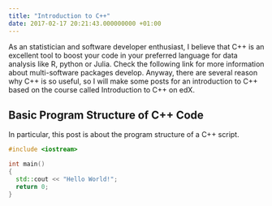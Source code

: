```yaml
---
title: "Introduction to C++"
date: 2017-02-17 20:21:43.000000000 +01:00
---
```



<!-- title: "Basic Program Structure of C++ Code" -->
<!-- permalink: /program/cpp-program-structure/ -->
As an statistician and software developer enthusiast, I believe that C++ is an excellent tool to boost your code in your preferred language for data analysis like R, python or Julia. Check the following link for more information about multi-software packages develop. Anyway, there are several reason why C++ is so useful, so I will make some posts for an introduction to C++ based on the course called Introduction to C++ on edX.

## Basic Program Structure of C++ Code

In particular, this post is about the program structure of a C++ script.

```cpp
#include <iostream>

int main()
{
  std::cout << "Hello World!";
  return 0;
}
```
